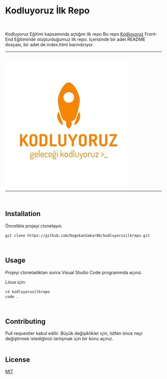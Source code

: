 # Kodluyoruz İlk Repo
<br>

Kodluyoruz Eğitimi kapsamında açtığım ilk repo
Bu repo <u>[Kodluyoruz](https://www.kodluyoruz.org)</u>
Front-End Eğitiminde oluşturduğumuz ilk repo. İçerisinde bir adet README dosyası, bir adet de index.html barındırıyor.

***
<br>![Kodluyoruz Logo](https://raw.githubusercontent.com/Kodluyoruz/taskforce/git/git/markdown-nedir-nasil-kullaniriz-/figures/kodluyoruz_logo.jpg)
***
<br>

## Installation

Öncelikle projeyi clonelayın.

```
git clone https://github.com/DogukanSakar06/kodluyoruzilkrepo.git 
```
<br>

## Usage

Projeyi cloneladıktan sonra Visual Studio Code programında açınız.

Linux için:

```
cd kodluyoruzilkrepo
code .
```
<br>

## Contributing

Pull requestler kabul edilir. Büyük değişiklikler için, lütfen önce neyi değiştirmek istediğinizi tartışmak için bir konu açınız.
<br>
<br>

## License

[MIT](https://choosealicense.com/)

